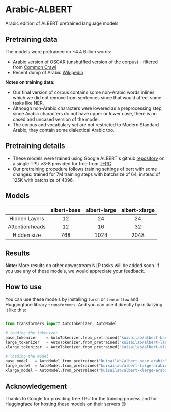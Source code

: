 # Arabic-ALBERT

Arabic edition of ALBERT pretrained language models

## Pretraining data

The models were pretrained on ~4.4 Billion words:

- Arabic version of [OSCAR](https://oscar-corpus.com/) (unshuffled version of the corpus) - filtered from [Common Crawl](http://commoncrawl.org/)
- Recent dump of Arabic [Wikipedia](https://dumps.wikimedia.org/backup-index.html)

__Notes on training data:__

- Our final version of corpus contains some non-Arabic words inlines, which we did not remove from sentences since that would affect some tasks like NER.
- Although non-Arabic characters were lowered as a preprocessing step, since Arabic characters do not have upper or lower case, there is no cased and uncased version of the model.
- The corpus and vocabulary set are not restricted to Modern Standard Arabic, they contain some dialectical Arabic too.

## Pretraining details

- These models were trained using Google ALBERT's github [repository](https://github.com/google-research/albert) on a single TPU v3-8 provided for free from [TFRC](https://www.tensorflow.org/tfrc).
- Our pretraining procedure follows training settings of bert with some changes: trained for 7M training steps with batchsize of 64, instead of 125K with batchsize of 4096.

## Models

|  | albert-base | albert-large | albert-xlarge |
|:---:|:---:|:---:|:---:|
| Hidden Layers | 12 | 24 | 24 |
| Attention heads | 12 | 16 | 32 |
| Hidden size | 768 | 1024 | 2048 |

## Results

__Note:__ More results on other downstream NLP tasks will be added soon. if you use any of these models, we would appreciate your feedback.

## How to use

You can use these models by installing `torch` or `tensorflow` and Huggingface library `transformers`. And you can use it directly by initializing it like this:  

```python

from transformers import AutoTokenizer, AutoModel

# loading the tokenizer
base_tokenizer    = AutoTokenizer.from_pretrained("kuisailab/albert-base-arabic")
large_tokenizer   = AutoTokenizer.from_pretrained("kuisailab/albert-large-arabic")
xlarge_tokenizer  = AutoTokenizer.from_pretrained("kuisailab/albert-xlarge-arabic")

# loading the model
base_model   = AutoModel.from_pretrained("kuisailab/albert-base-arabic")
large_model  = AutoModel.from_pretrained("kuisailab/albert-large-arabic")
xlarge_model = AutoModel.from_pretrained("kuisailab/albert-xlarge-arabic")

```

## Acknowledgement

Thanks to Google for providing free TPU for the training process and for Huggingface for hosting these models on their servers 😊
